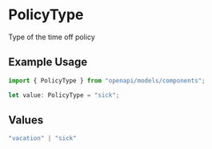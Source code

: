 # PolicyType

Type of the time off policy

## Example Usage

```typescript
import { PolicyType } from "openapi/models/components";

let value: PolicyType = "sick";
```

## Values

```typescript
"vacation" | "sick"
```